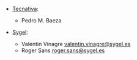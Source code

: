 - [Tecnativa](https://www.tecnativa.com):

  - Pedro M. Baeza

- [Sygel](https://www.sygel.es/):

  - Valentin Vinagre <valentin.vinagre@sygel.es>
  - Roger Sans <roger.sans@sygel.es>